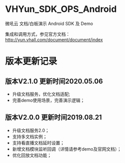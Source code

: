 # VHYun_SDK_OPS_Android
微吼云 文档/白板演示 Android SDK 及 Demo
   
集成和调用方式，参见官方文档：http://yun.vhall.com/document/document/index

# 版本更新记录

## 版本V2.1.0 更新时间2020.05.06
* 升级文档服务，优化文档适配;
* 完善demo使用场景，完善演示逻辑；

## 版本V2.0.0 更新时间2019.08.21
* 升级文档服务2.0；
* 支持多文档实例；
* 支持看直播文档延时设置；
* 新增文档模块监听回调（详情请参考demo及官网文档）；
* 优化回放文档功能；